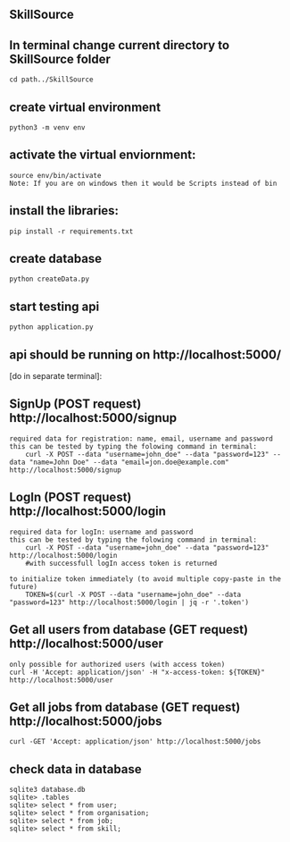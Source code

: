 ## SkillSource
## In terminal change current directory to SkillSource folder
    cd path../SkillSource
## create virtual environment
    python3 -m venv env

## activate the virtual enviornment:
    source env/bin/activate
    Note: If you are on windows then it would be Scripts instead of bin

## install the libraries:
    pip install -r requirements.txt

## create database
    python createData.py

## start testing api
    python application.py

## api should be running on http://localhost:5000/

[do in separate terminal]:

## SignUp (POST request) http://localhost:5000/signup 

    required data for registration: name, email, username and password
    this can be tested by typing the folowing command in terminal:
        curl -X POST --data "username=john_doe" --data "password=123" --data "name=John Doe" --data "email=jon.doe@example.com" http://localhost:5000/signup

## LogIn (POST request) http://localhost:5000/login

    required data for logIn: username and password
    this can be tested by typing the folowing command in terminal:
        curl -X POST --data "username=john_doe" --data "password=123" http://localhost:5000/login
        #with successfull logIn access token is returned
    
    to initialize token immediately (to avoid multiple copy-paste in the future)
        TOKEN=$(curl -X POST --data "username=john_doe" --data "password=123" http://localhost:5000/login | jq -r '.token')

## Get all users from database (GET request) http://localhost:5000/user

    only possible for authorized users (with access token)
    curl -H 'Accept: application/json' -H "x-access-token: ${TOKEN}" http://localhost:5000/user

## Get all jobs from database (GET request) http://localhost:5000/jobs

    curl -GET 'Accept: application/json' http://localhost:5000/jobs
    
## check data in database
    sqlite3 database.db
    sqlite> .tables
    sqlite> select * from user;
    sqlite> select * from organisation;
    sqlite> select * from job;
    sqlite> select * from skill;
    

